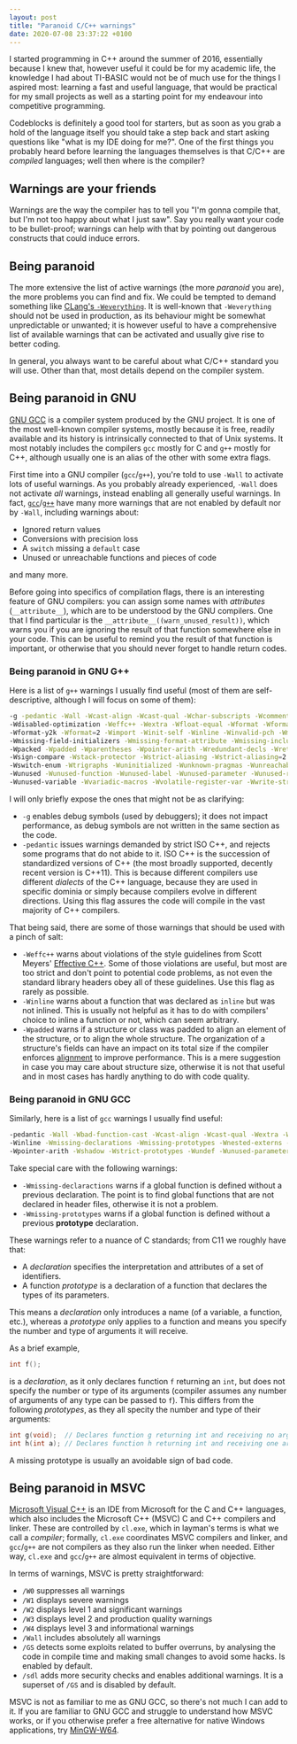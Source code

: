 ```yaml
---
layout: post
title: "Paranoid C/C++ warnings"
date: 2020-07-08 23:37:22 +0100
---
```


I started programming in C++ around the summer of 2016, essentially because I knew that, however useful it could be for my academic life, the knowledge I had about TI-BASIC would not be of much use for the things I aspired most: learning a fast and useful language, that would be practical for my small projects as well as a starting point for my endeavour into competitive programming.

Codeblocks is definitely a good tool for starters, but as soon as you grab a hold of the language itself you should take a step back and start asking questions like "what is my IDE doing for me?". One of the first things you probably heard before learning the languages themselves is that C/C++ are *compiled* languages; well then where is the compiler?

## Warnings are your friends

Warnings are the way the compiler has to tell you "I'm gonna compile that, but I'm not too happy about what I just saw". Say you really want your code to be bullet-proof; warnings can help with that by pointing out dangerous constructs that could induce errors.

## Being paranoid

The more extensive the list of active warnings (the more *paranoid* you are), the more problems you can find and fix. We could be tempted to demand something like [CLang's `-Weverything`](https://clang.llvm.org/docs/UsersManual.html#cmdoption-Weverything). It is well-known that `-Weverything` should not be used in production, as its behaviour might be somewhat unpredictable or unwanted; it is however useful to have a comprehensive list of available warnings that can be activated and usually give rise to better coding.

In general, you always want to be careful about what C/C++ standard you will use. Other than that, most details depend on the compiler system.

## Being paranoid in GNU

[GNU GCC](https://gcc.gnu.org/) is a compiler system produced by the GNU project. It is one of the most well-known compiler systems, mostly because it is free, readily available and its history is intrinsically connected to that of Unix systems. It most notably includes the compilers `gcc` mostly for C and `g++` mostly for C++, although usually one is an alias of the other with some extra flags.

First time into a GNU compiler (`gcc`/`g++`), you're told to use `-Wall` to activate lots of useful warnings. As you probably already experienced, `-Wall` does not activate *all* warnings, instead enabling all generally useful warnings. In fact, [`gcc`](https://man7.org/linux/man-pages/man1/gcc.1.html)/[`g++`](https://man7.org/linux/man-pages/man1/g++.1.html) have many more warnings that are not enabled by default nor by `-Wall`, including warnings about:

- Ignored return values
- Conversions with precision loss
- A `switch` missing a `default` case
- Unused or unreachable functions and pieces of code

and many more.

Before going into specifics of compilation flags, there is an interesting feature of GNU compilers: you can assign some names with *attributes* (`__attribute__`), which are to be understood by the GNU compilers. One that I find particular is the `__attribute__((warn_unused_result))`, which warns you if you are ignoring the result of that function somewhere else in your code. This can be useful to remind you the result of that function is important, or otherwise that you should never forget to handle return codes.

### Being paranoid in GNU G++

Here is a list of `g++` warnings I usually find useful (most of them are self-descriptive, although I will focus on some of them):

```sh
-g -pedantic -Wall -Wcast-align -Wcast-qual -Wchar-subscripts -Wcomment -Wconversion
-Wdisabled-optimization -Weffc++ -Wextra -Wfloat-equal -Wformat -Wformat-nonliteral -Wformat-security
-Wformat-y2k -Wformat=2 -Wimport -Winit-self -Winline -Winvalid-pch -Wmissing-braces
-Wmissing-field-initializers -Wmissing-format-attribute -Wmissing-include-dirs -Wmissing-noreturn
-Wpacked -Wpadded -Wparentheses -Wpointer-arith -Wredundant-decls -Wreturn-type -Wsequence-point -Wshadow
-Wsign-compare -Wstack-protector -Wstrict-aliasing -Wstrict-aliasing=2 -Wswitch -Wswitch-default
-Wswitch-enum -Wtrigraphs -Wuninitialized -Wunknown-pragmas -Wunreachable-code -Wunsafe-loop-optimizations
-Wunused -Wunused-function -Wunused-label -Wunused-parameter -Wunused-result -Wunused-value
-Wunused-variable -Wvariadic-macros -Wvolatile-register-var -Wwrite-strings
```

I will only briefly expose the ones that might not be as clarifying:
- `-g` enables debug symbols (used by debuggers); it does not impact performance, as debug symbols are not written in the same section as the code.
- `-pedantic` issues warnings demanded by strict ISO C++, and rejects some programs that do not abide to it. ISO C++ is the succession of standardized versions of C++ (the most broadly supported, decently recent version is C++11). This is because different compilers use different *dialects* of the C++ language, because they are used in specific dominia or simply because compilers evolve in different directions. Using this flag assures the code will compile in the vast majority of C++ compilers.

That being said, there are some of those warnings that should be used with a pinch of salt:
- `-Weffc++` warns about violations of the style guidelines from Scott Meyers' [Effective C++](https://books.google.pt/books/about/Effective_C++.html?id=jP01PwAACAAJ&source=kp_book_description&redir_esc=y). Some of those violations are useful, but most are too strict and don't point to potential code problems, as not even the standard library headers obey all of these guidelines. Use this flag as rarely as possible.
- `-Winline` warns about a function that was declared as `inline` but was not inlined. This is usually not helpful as it has to do with compilers' choice to inline a function or not, which can seem arbitrary.
- `-Wpadded` warns if a structure or class was padded to align an element of the structure, or to align the whole structure. The organization of a structure's fields can have an impact on its total size if the compiler enforces [alignment](https://en.wikipedia.org/wiki/Data_structure_alignment) to improve performance. This is a mere suggestion in case you may care about structure size, otherwise it is not that useful and in most cases has hardly anything to do with code quality.

### Being paranoid in GNU GCC

Similarly, here is a list of `gcc` warnings I usually find useful:

```sh
-pedantic -Wall -Wbad-function-cast -Wcast-align -Wcast-qual -Wextra -Wfloat-equal -Wformat-nonliteral
-Winline -Wmissing-declarations -Wmissing-prototypes -Wnested-externs -Wno-unused-parameter
-Wpointer-arith -Wshadow -Wstrict-prototypes -Wundef -Wunused-parameter -Wunused-result -Wwrite-strings
```

Take special care with the following warnings:

- `-Wmissing-declaractions` warns if a global function is defined without a previous declaration. The point is to find global functions that are not declared in header files, otherwise it is not a problem.
- `-Wmissing-prototypes` warns if a global function is defined without a previous **prototype** declaration.

These warnings refer to a nuance of C standards; from C11 we roughly have that:
- A *declaration* specifies the interpretation and attributes of a set of identifiers.
- A function *prototype* is a declaration of a function that declares the types of its parameters.

This means a *declaration* only introduces a name (of a variable, a function, etc.), whereas a *prototype* only applies to a function and means you specify the number and type of arguments it will receive.

As a brief example,
```c
int f();
```
is a *declaration*, as it only declares function `f` returning an `int`, but does not specify the number or type of its arguments (compiler assumes any number of arguments of any type can be passed to `f`). This differs from the following *prototypes*, as they all specity the number and type of their arguments:
```c
int g(void);  // Declares function g returning int and receiving no arguments
int h(int a); // Declares function h returning int and receiving one argument of type int
```

A missing prototype is usually an avoidable sign of bad code.

## Being paranoid in MSVC

[Microsoft Visual C++](https://en.wikipedia.org/wiki/Microsoft_Visual_C%2B%2B) is an IDE from Microsoft for the C and C++ languages, which also includes the Microsoft C++ (MSVC) C and C++ compilers and linker. These are controlled by `cl.exe`, which in layman's terms is what we call a *compiler*; formally, `cl.exe` coordinates MSVC compilers and linker, and `gcc`/`g++` are not compilers as they also run the linker when needed. Either way, `cl.exe` and `gcc`/`g++` are almost equivalent in terms of objective.

In terms of warnings, MSVC is pretty straightforward: 

- `/W0` suppresses all warnings
- `/W1` displays severe warnings
- `/W2` displays level 1 and significant warnings
- `/W3` displays level 2 and production quality warnings
- `/W4` displays level 3 and informational warnings
- `/Wall` includes absolutely all warnings
- `/GS` detects some exploits related to buffer overruns, by analysing the code in compile time and making small changes to avoid some hacks. Is enabled by default.
- `/sdl` adds more security checks and enables additional warnings. It is a superset of `/GS` and is disabled by default.

MSVC is not as familiar to me as GNU GCC, so there's not much I can add to it. If you are familiar to GNU GCC and struggle to understand how MSVC works, or if you otherwise prefer a free alternative for native Windows applications, try [MinGW-W64](https://www.mingw-w64.org/).
